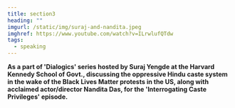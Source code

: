 ```yaml
---
title: section3
heading: ""
imgurl: /static/img/suraj-and-nandita.jpeg
imghref: https://www.youtube.com/watch?v=ILrwlufQTdw
tags:
  - speaking
---
```

**As a part of 'Dialogics' series hosted by Suraj Yengde at the Harvard Kennedy School of Govt., discussing the oppressive Hindu caste system in the wake of the Black Lives Matter protests in the US, along with acclaimed actor/director Nandita Das, for the 'Interrogating Caste Privileges' episode.**